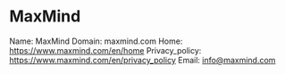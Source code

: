 
# MaxMind

Name: MaxMind
Domain: maxmind.com
Home: https://www.maxmind.com/en/home
Privacy_policy: https://www.maxmind.com/en/privacy_policy
Email: info@maxmind.com
